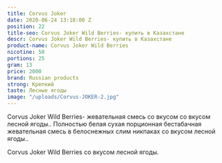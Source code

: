 ```yaml
---
title: Corvus Joker
date: 2020-06-24 13:18:00 Z
position: 22
title-seo: Corvus Joker Wild Berries- купить в Казахстане
descr: Corvus Joker Wild Berries- купить в Казахстане
product-name: Corvus Joker Wild Berries
nicotine: 50
portions: 25
gram: 13
price: 2000
brand: Russian products
strong: Крепкий
taste: Лесные ягоды
image: "/uploads/Corvus-JOKER-2.jpg"
---
```


Corvus Joker Wild Berries- жевательная смесь со вкусом со вкусом лесной ягоды.. Полностью белая сухая порционная бестабачная жевательная смесь в белоснежных слим никпаках  со вкусом лесной ягоды..

Corvus Joker Wild Berries со вкусом лесной ягоды.

